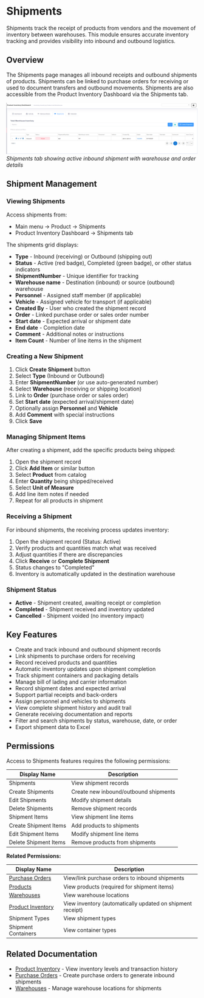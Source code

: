 # Shipments

Shipments track the receipt of products from vendors and the movement of inventory between warehouses. This module ensures accurate inventory tracking and provides visibility into inbound and outbound logistics.

## Overview

The Shipments page manages all inbound receipts and outbound shipments of products. Shipments can be linked to purchase orders for receiving or used to document transfers and outbound movements. Shipments are also accessible from the Product Inventory Dashboard via the Shipments tab.

![Product Inventory Shipments Tab](../images/ProductInventory-Shipments-Tab.PNG)
*Shipments tab showing active inbound shipment with warehouse and order details*

## Shipment Management

### Viewing Shipments

Access shipments from:
* Main menu → Product → Shipments
* Product Inventory Dashboard → Shipments tab

The shipments grid displays:

* **Type** - Inbound (receiving) or Outbound (shipping out)
* **Status** - Active (red badge), Completed (green badge), or other status indicators
* **ShipmentNumber** - Unique identifier for tracking
* **Warehouse name** - Destination (inbound) or source (outbound) warehouse
* **Personnel** - Assigned staff member (if applicable)
* **Vehicle** - Assigned vehicle for transport (if applicable)
* **Created By** - User who created the shipment record
* **Order** - Linked purchase order or sales order number
* **Start date** - Expected arrival or shipment date
* **End date** - Completion date
* **Comment** - Additional notes or instructions
* **Item Count** - Number of line items in the shipment

### Creating a New Shipment

1. Click **Create Shipment** button
2. Select **Type** (Inbound or Outbound)
3. Enter **ShipmentNumber** (or use auto-generated number)
4. Select **Warehouse** (receiving or shipping location)
5. Link to **Order** (purchase order or sales order)
6. Set **Start date** (expected arrival/shipment date)
7. Optionally assign **Personnel** and **Vehicle**
8. Add **Comment** with special instructions
9. Click **Save**

### Managing Shipment Items

After creating a shipment, add the specific products being shipped:

1. Open the shipment record
2. Click **Add Item** or similar button
3. Select **Product** from catalog
4. Enter **Quantity** being shipped/received
5. Select **Unit of Measure**
6. Add line item notes if needed
7. Repeat for all products in shipment

### Receiving a Shipment

For inbound shipments, the receiving process updates inventory:

1. Open the shipment record (Status: Active)
2. Verify products and quantities match what was received
3. Adjust quantities if there are discrepancies
4. Click **Receive** or **Complete Shipment**
5. Status changes to "Completed"
6. Inventory is automatically updated in the destination warehouse

### Shipment Status

* **Active** - Shipment created, awaiting receipt or completion
* **Completed** - Shipment received and inventory updated
* **Cancelled** - Shipment voided (no inventory impact)

## Key Features

* Create and track inbound and outbound shipment records
* Link shipments to purchase orders for receiving
* Record received products and quantities
* Automatic inventory updates upon shipment completion
* Track shipment containers and packaging details
* Manage bill of lading and carrier information
* Record shipment dates and expected arrival
* Support partial receipts and back-orders
* Assign personnel and vehicles to shipments
* View complete shipment history and audit trail
* Generate receiving documentation and reports
* Filter and search shipments by status, warehouse, date, or order
* Export shipment data to Excel

## Permissions

Access to Shipments features requires the following permissions:

| Display Name | Description |
|--------------|-------------|
| Shipments | View shipment records |
| Create Shipments | Create new inbound/outbound shipments |
| Edit Shipments | Modify shipment details |
| Delete Shipments | Remove shipment records |
| Shipment Items | View shipment line items |
| Create Shipment Items | Add products to shipments |
| Edit Shipment Items | Modify shipment line items |
| Delete Shipment Items | Remove products from shipments |

**Related Permissions:**

| Display Name | Description |
|--------------|-------------|
| [Purchase Orders](PurchaseOrders.md) | View/link purchase orders to inbound shipments |
| [Products](Products.md) | View products (required for shipment items) |
| [Warehouses](Warehouses.md) | View warehouse locations |
| [Product Inventory](ProductInventory.md) | View inventory (automatically updated on shipment receipt) |
| Shipment Types | View shipment types |
| Shipment Containers | View container types |

## Related Documentation

* [Product Inventory](ProductInventory.md) - View inventory levels and transaction history
* [Purchase Orders](PurchaseOrders.md) - Create purchase orders to generate inbound shipments
* [Warehouses](Warehouses.md) - Manage warehouse locations for shipments

